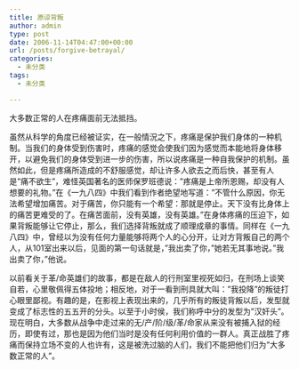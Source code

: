 ```yaml
---
title: 原谅背叛
author: admin
type: post
date: 2006-11-14T04:47:00+00:00
url: /posts/forgive-betrayal/
categories:
  - 未分类
tags:
  - 未分类

---
```

大多数正常的人在疼痛面前无法抵挡。

虽然从科学的角度已经被证实，在一般情況之下，疼痛是保护我们身体的一种机制。当我们的身体受到伤害时，疼痛的感觉会使我们因为感觉而本能地将身体移开，以避免我们的身体受到进一步的伤害，所以说疼痛是一种自我保护的机制。虽然如此，但是疼痛所造成的不舒服感觉，却让许多人欲去之而后快，甚至有人是&#8221;痛不欲生&#8221;，难怪英国著名的医师保罗班德说：&#8221;疼痛是上帝所恩赐，却没有人想要的礼物。&#8221;在《一九八四》中我们看到作者绝望地写道：&#8221;不管什么原因，你无法希望增加痛苦。对于痛苦，你只能有一个希望：那就是停止。天下没有比身体上的痛苦更难受的了。在痛苦面前，没有英雄，没有英雄。&#8221;在身体疼痛的压迫下，如果背叛能够让它停止，那么，我们选择背叛就成了顺理成章的事情。同样在《一九八四》中，曾经以为没有任何力量能够将两个人的心分开，让对方背叛自己的两个人，从101室出来以后，见面的第一句话就是，&#8221;我出卖了你，&#8221;她若无其事地说。&#8221;我出卖了你，&#8221;他说。

以前看关于革/命英雄们的故事，都是在敌人的行刑室里视死如归，在刑场上谈笑自若，心里敬佩得五体投地；相反地，对于一看到刑具就大叫：&#8221;我投降&#8221;的叛徒打心眼里鄙视。有趣的是，在影视上表现出来的，几乎所有的叛徒背叛以后，发型就变成了标志性的五五开的分头。以至于小时侯，我们称呼中分的发型为&#8221;汉奸头&#8221;。现在明白，大多数从战争中走过来的无/产/阶/级/革/命家从来没有被捕入狱的经历，即使有过，那也是因为他们当时是没有任何利用价值的一群人。真正战胜了疼痛而保持立场不变的人也许有，这是被洗过脑的人们，我们不能把他们归为&#8221;大多数正常的人&#8221;。